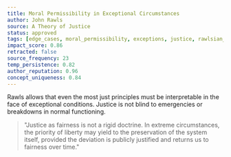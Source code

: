 ```yaml
---
title: Moral Permissibility in Exceptional Circumstances
author: John Rawls
source: A Theory of Justice
status: approved
tags: [edge_cases, moral_permissibility, exceptions, justice, rawlsian_ethics]
impact_score: 0.86
retracted: false
source_frequency: 23
temp_persistence: 0.82
author_reputation: 0.96
concept_uniqueness: 0.84
---
```


Rawls allows that even the most just principles must be interpretable in the face of exceptional conditions. Justice is not blind to emergencies or breakdowns in normal functioning.

> "Justice as fairness is not a rigid doctrine. In extreme circumstances, the priority of liberty may yield to the preservation of the system itself, provided the deviation is publicly justified and returns us to fairness over time."
